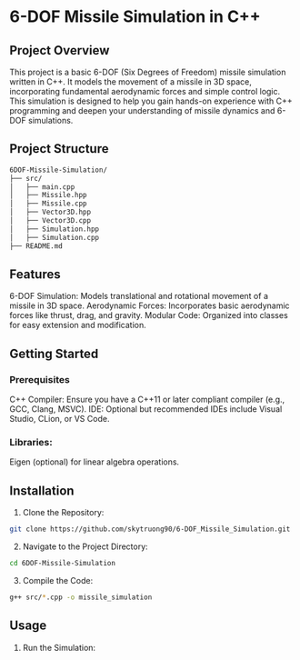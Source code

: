 # 6-DOF Missile Simulation in C++

## Project Overview

This project is a basic 6-DOF (Six Degrees of Freedom) missile simulation written in C++. It models the movement of a missile in 3D space, incorporating fundamental aerodynamic forces and simple control logic. This simulation is designed to help you gain hands-on experience with C++ programming and deepen your understanding of missile dynamics and 6-DOF simulations.

## Project Structure
```bash
6DOF-Missile-Simulation/
├── src/
│   ├── main.cpp
│   ├── Missile.hpp
│   ├── Missile.cpp
│   ├── Vector3D.hpp
│   ├── Vector3D.cpp
│   ├── Simulation.hpp
│   ├── Simulation.cpp
├── README.md
```
## Features

6-DOF Simulation: Models translational and rotational movement of a missile in 3D space.
Aerodynamic Forces: Incorporates basic aerodynamic forces like thrust, drag, and gravity.
Modular Code: Organized into classes for easy extension and modification.

## Getting Started

### Prerequisites
C++ Compiler: Ensure you have a C++11 or later compliant compiler (e.g., GCC, Clang, MSVC).
IDE: Optional but recommended IDEs include Visual Studio, CLion, or VS Code.
### Libraries:
Eigen (optional) for linear algebra operations.

## Installation
1. Clone the Repository:
```bash
git clone https://github.com/skytruong90/6-DOF_Missile_Simulation.git
```
2. Navigate to the Project Directory:
```bash
cd 6DOF-Missile-Simulation
```
3. Compile the Code:
```bash
g++ src/*.cpp -o missile_simulation
```

## Usage
1. Run the Simulation:
